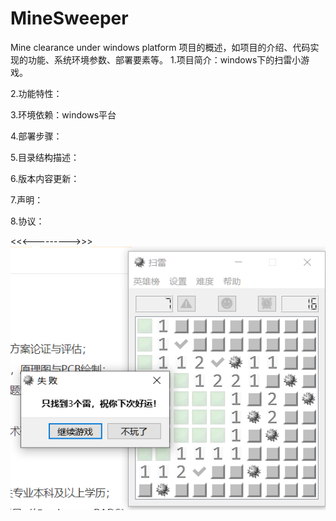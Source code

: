 # MineSweeper
Mine clearance under windows platform
项目的概述，如项目的介绍、代码实现的功能、系统环境参数、部署要素等。
1.项目简介：windows下的扫雷小游戏。

2.功能特性：

3.环境依赖：windows平台

4.部署步骤：

5.目录结构描述：

6.版本内容更新：

7.声明：

8.协议：

<<<--------->>>
![效果图](readme/result.jpg)


